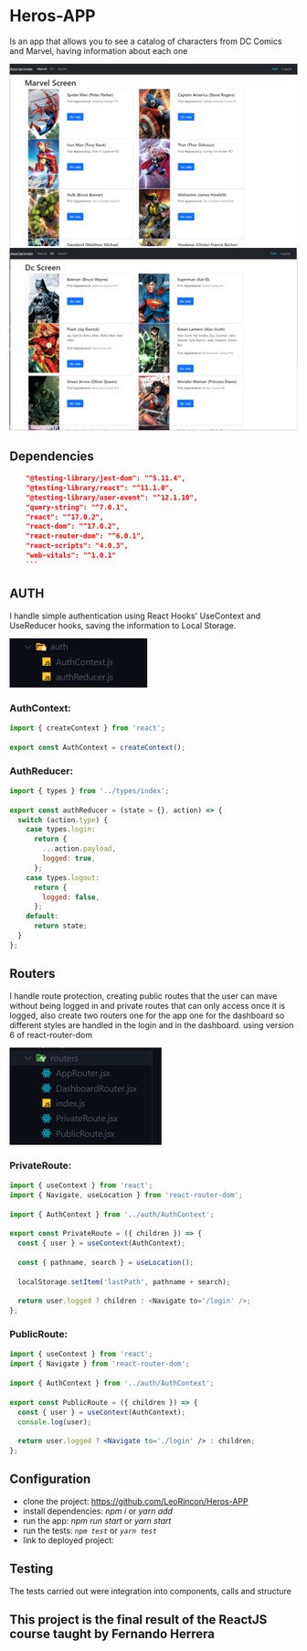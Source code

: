 # Heros-APP

Is an app that allows you to see a catalog of characters from DC Comics and Marvel, having information about each one

<img src="./public/assets/readme/image1.png" />
<img src="./public/assets/readme/image2.png" />

## Dependencies

````json
    "@testing-library/jest-dom": "^5.11.4",
    "@testing-library/react": "^11.1.0",
    "@testing-library/user-event": "^12.1.10",
    "query-string": "^7.0.1",
    "react": "^17.0.2",
    "react-dom": "^17.0.2",
    "react-router-dom": "^6.0.1",
    "react-scripts": "4.0.3",
    "web-vitals": "^1.0.1"
    ```
````

## AUTH

I handle simple authentication using React Hooks' UseContext and UseReducer hooks, saving the information to Local Storage.

<img src="./public/assets/readme/image6.png" />

### AuthContext:

```jsx
import { createContext } from 'react';

export const AuthContext = createContext();
```

### AuthReducer:

```jsx
import { types } from '../types/index';

export const authReducer = (state = {}, action) => {
  switch (action.type) {
    case types.login:
      return {
        ...action.payload,
        logged: true,
      };
    case types.logout:
      return {
        logged: false,
      };
    default:
      return state;
  }
};
```

## Routers

I handle route protection, creating public routes that the user can mave without being logged in and private routes that can only access once it is logged, also create two routers one for the app one for the dashboard so different styles are handled in the login and in the dashboard. using version 6 of react-router-dom

<img src="./public/assets/readme/image7.png" />

### PrivateRoute:

```jsx
import { useContext } from 'react';
import { Navigate, useLocation } from 'react-router-dom';

import { AuthContext } from '../auth/AuthContext';

export const PrivateRoute = ({ children }) => {
  const { user } = useContext(AuthContext);

  const { pathname, search } = useLocation();

  localStorage.setItem('lastPath', pathname + search);

  return user.logged ? children : <Navigate to='/login' />;
};
```

### PublicRoute:

```jsx
import { useContext } from 'react';
import { Navigate } from 'react-router-dom';

import { AuthContext } from '../auth/AuthContext';

export const PublicRoute = ({ children }) => {
  const { user } = useContext(AuthContext);
  console.log(user);

  return user.logged ? <Navigate to='./login' /> : children;
};
```

## Configuration

- clone the project: https://github.com/LeoRincon/Heros-APP
- install dependencies: _npm i_ or _yarn add_
- run the app: _npm run start_ or _yarn start_
- run the tests: _`npm test`_ or _`yarn test`_
- link to deployed project:

## Testing

The tests carried out were integration into components, calls and structure

## This project is the final result of the ReactJS course taught by Fernando Herrera

